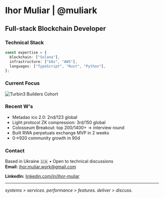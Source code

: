 # Ihor Muliar | @muliark

## Full-stack Blockchain Developer

### Technical Stack
```typescript
const expertise = {
  blockchain: ["Solana"],
  infrastructure: ["k8s", "AWS"],
  languages: ["TypeScript", "Rust", "Python"],
};
```

### Current Focus
![Turbin3 Builders Cohort](https://github.com/solana-turbin3/Q3_25_Builder_Ihor_Muliar)

### Recent W's
- Metadao ico 2.0: 2nd/123 global
- Light protocol ZK compression: 3rd/150 global
- Colosseum Breakout: top 200/1400+ → interview round
- Built RWA perpetuals exchange MVP in 2 weeks
- 0→920 community growth in 90d

### Contact
Based in Ukraine 🇺🇦 • Open to technical discussions  
**Email:** ihor.muliar.work@gmail.com

**LinkedIn:** [linkedin.com/in/ihor-muliar](https://www.linkedin.com/in/ihor-muliar/)

---
*systems > services. performance > features. deliver > discuss.*
